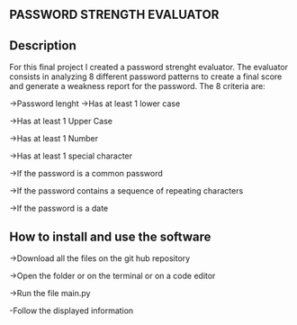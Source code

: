 PASSWORD STRENGTH EVALUATOR
-----------------------------
Description
------------
For this final project I created a password strenght evaluator. The evaluator consists in analyzing 8 different password patterns to create a final score and generate a weakness report for the password. The 8 criteria are:

->Password lenght
->Has at least 1 lower case

->Has at least 1 Upper Case

->Has at least 1 Number

->Has at least 1 special character

->If the password is a common password

->If the password contains a sequence of repeating characters

->If the password is a date

How to install and use the software
------------------
->Download all the files on the git hub repository

->Open the folder or on the terminal or on a code editor

->Run the file main.py

-Follow the displayed information